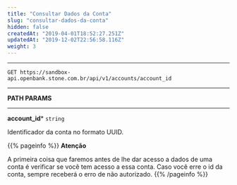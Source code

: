 ```yaml
---
title: "Consultar Dados da Conta"
slug: "consultar-dados-da-conta"
hidden: false
createdAt: "2019-04-01T18:52:27.251Z"
updatedAt: "2019-12-02T22:56:58.116Z"
weight: 3
---
```


---

```http 
GET https://sandbox-api.openbank.stone.com.br/api/v1/accounts/account_id
```
---

**PATH PARAMS**

---

**account_id***  `string` 

Identificador da conta no formato UUID.


{{% pageinfo %}}
**Atenção**


A primeira coisa que faremos antes de lhe dar acesso a dados de uma conta é verificar se você tem acesso a essa conta. Caso você erre o id da conta, sempre receberá o erro de não autorizado.
{{% /pageinfo %}}
